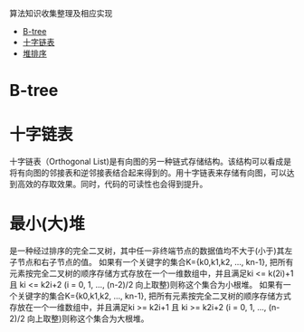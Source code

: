 算法知识收集整理及相应实现

* [B-tree](#B-tree)
* [十字链表](#十字链表)
* [堆排序](#最小(大)堆)


# B-tree

# 十字链表
十字链表（Orthogonal List)是有向图的另一种链式存储结构。该结构可以看成是将有向图的邻接表和逆邻接表结合起来得到的。用十字链表来存储有向图，可以达到高效的存取效果。同时，代码的可读性也会得到提升。

# 最小(大)堆
是一种经过排序的完全二叉树，其中任一非终端节点的数据值均不大于(小于)其左子节点和右子节点的值。
如果有一个关键字的集合K={k0,k1,k2, ..., kn-1}, 把所有元素按完全二叉树的顺序存储方式存放在一个一维数组中，并且满足ki <= k(2i)+1 且 ki <= k2i+2 (i = 0, 1, ..., (n-2)/2 向上取整)则称这个集合为小根堆。
如果有一个关键字的集合K={k0,k1,k2, ..., kn-1}, 把所有元素按完全二叉树的顺序存储方式存放在一个一维数组中，并且满足ki >= k2i+1 且 ki >= k2i+2 (i = 0, 1, ..., (n-2)/2  向上取整)则称这个集合为大根堆。

